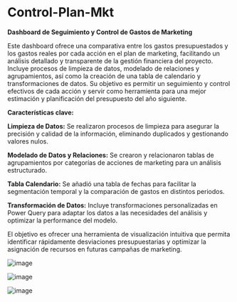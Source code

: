 # Control-Plan-Mkt

**Dashboard de Seguimiento y Control de Gastos de Marketing**

Este dashboard ofrece una comparativa entre los gastos presupuestados y los gastos reales por cada acción en el plan de marketing, facilitando un análisis detallado y transparente de la gestión financiera del proyecto. Incluye procesos de limpieza de datos, modelado de relaciones y agrupamientos, así como la creación de una tabla de calendario y transformaciones de datos. Su objetivo es permitir un seguimiento y control efectivos de cada acción y servir como herramienta para una mejor estimación y planificación del presupuesto del año siguiente.


**Características clave:**

**Limpieza de Datos:** Se realizaron procesos de limpieza para asegurar la precisión y calidad de la información, eliminando duplicados y gestionando valores nulos.

**Modelado de Datos y Relaciones:** Se crearon y relacionaron tablas de agrupamientos por categorías de acciones de marketing para un análisis estructurado.

**Tabla Calendario:** Se añadió una tabla de fechas para facilitar la segmentación temporal y la comparación de gastos en distintos periodos.

**Transformación de Datos:** Incluye transformaciones personalizadas en Power Query para adaptar los datos a las necesidades del análisis y optimizar la performance del modelo.

El objetivo es ofrecer una herramienta de visualización intuitiva que permita identificar rápidamente desviaciones presupuestarias y optimizar la asignación de recursos en futuras campañas de marketing.






![image](https://github.com/user-attachments/assets/3d798a68-7ae2-41f8-9fa4-0ae9423fe52c)


![image](https://github.com/user-attachments/assets/c25f65c0-ea63-4562-93bf-42d2c0e3b48c)



![image](https://github.com/user-attachments/assets/69be7f7c-896e-43d4-a705-06a44059d69e)


